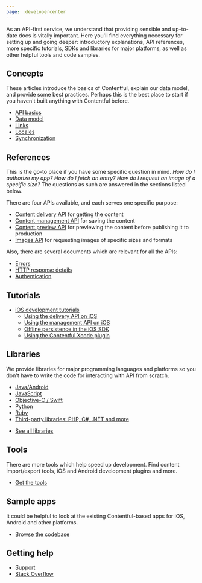 ```yaml
---
page: :developercenter
---
```


As an API-first service, we understand that providing sensible and up-to-date docs is vitally important. Here you'll find everything necessary for setting up and going deeper: introductory explanations, API references, more specific tutorials, SDKs and libraries for major platforms, as well as other helpful tools and code samples.

## Concepts

These articles introduce the basics of Contentful, explain our data model, and provide some best practices. Perhaps this is the best place to start if you haven't built anything with Contentful before.

- [API basics](overview/apis/)
- [Data model](overview/data-model/)
- [Links](overview/links/)
- [Locales](overview/locales/)
- [Synchronization](overview/sync/)

## References

This is the go-to place if you have some specific question in mind. *How do I authorize my app? How do I fetch an entry? How do I request an image of a specific size?* The questions as such are answered in the sections listed below.

There are four APIs available, and each serves one specific purpose:

* [Content delivery API]() for getting the content
* [Content management API]() for saving the content
* [Content preview API]() for previewing the content before publishing it to production
* [Images API]() for requesting images of specific sizes and formats

Also, there are several documents which are relevant for all the APIs:

<!-- TODO: Links & file structure -->

* [Errors]()
* [HTTP response details]()
* [Authentication]()

## Tutorials

<!-- TODO: Links -->

- [iOS development tutorials](tutorials/)
  - [Using the delivery API on iOS](using-delivery-api-on-ios/)
  - [Using the management API on iOS](using-management-api-on-ios/)
  - [Offline persistence in the iOS SDK](offline-persistence-in-ios-sdk)
  - [Using the Contentful Xcode plugin](using-contentful-xcode-plugin)

## Libraries

We provide libraries for major programming languages and platforms so you don't have to write the code for interacting with API from scratch.

<!-- TODO: Links -->

* [Java/Android]()
* [JavaScript]()
* [Objective-C / Swift]()
* [Python]()
* [Ruby]()
* [Third-party libraries: PHP, C#, .NET and more]()

- [See all libraries](libraries/)

## Tools

There are more tools which help speed up development. Find content import/export tools, iOS and Android development plugins and more.

- [Get the tools](tools/)

## Sample apps

It could be helpful to look at the existing Contentful-based apps for iOS, Android and other platforms.

- [Browse the codebase](examples/)

## Getting help

* [Support](https://support.contentful.com/hc/en-us/requests/new)
* [Stack Overflow](http://stackoverflow.com/questions/tagged/contentful?sort=newest)
